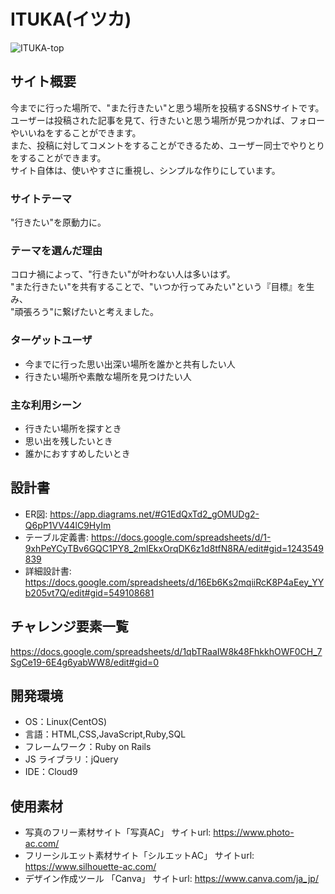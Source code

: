 # ITUKA(イツカ)

![ITUKA-top](https://user-images.githubusercontent.com/83708233/135758437-2a90ded4-3c44-4e9f-9c50-bbfd10693571.png)

## サイト概要

今までに行った場所で、"また行きたい"と思う場所を投稿するSNSサイトです。  
ユーザーは投稿された記事を見て、行きたいと思う場所が見つかれば、フォローやいいねをすることができます。  
また、投稿に対してコメントをすることができるため、ユーザー同士でやりとりをすることができます。  
サイト自体は、使いやすさに重視し、シンプルな作りにしています。

### サイトテーマ

"行きたい"を原動力に。

### テーマを選んだ理由

コロナ禍によって、"行きたい"が叶わない人は多いはず。  
"また行きたい"を共有することで、"いつか行ってみたい"という『目標』を生み、  
"頑張ろう"に繋げたいと考えました。

### ターゲットユーザ

- 今までに行った思い出深い場所を誰かと共有したい人
- 行きたい場所や素敵な場所を見つけたい人

### 主な利用シーン

- 行きたい場所を探すとき
- 思い出を残したいとき
- 誰かにおすすめしたいとき

## 設計書

- ER図: https://app.diagrams.net/#G1EdQxTd2_gOMUDg2-Q6pP1VV44lC9HyIm  
- テーブル定義書: https://docs.google.com/spreadsheets/d/1-9xhPeYCyTBv6GQC1PY8_2mlEkxOrqDK6z1d8tfN8RA/edit#gid=1243549839
- 詳細設計書: https://docs.google.com/spreadsheets/d/16Eb6Ks2mqiiRcK8P4aEey_YYb205vt7Q/edit#gid=549108681

## チャレンジ要素一覧

https://docs.google.com/spreadsheets/d/1qbTRaaIW8k48FhkkhOWF0CH_7SgCe19-6E4g6yabWW8/edit#gid=0

## 開発環境

- OS：Linux(CentOS)
- 言語：HTML,CSS,JavaScript,Ruby,SQL
- フレームワーク：Ruby on Rails
- JS ライブラリ：jQuery
- IDE：Cloud9

## 使用素材

- 写真のフリー素材サイト「写真AC」 サイトurl: https://www.photo-ac.com/
- フリーシルエット素材サイト「シルエットAC」 サイトurl: https://www.silhouette-ac.com/
- デザイン作成ツール 「Canva」 サイトurl: https://www.canva.com/ja_jp/